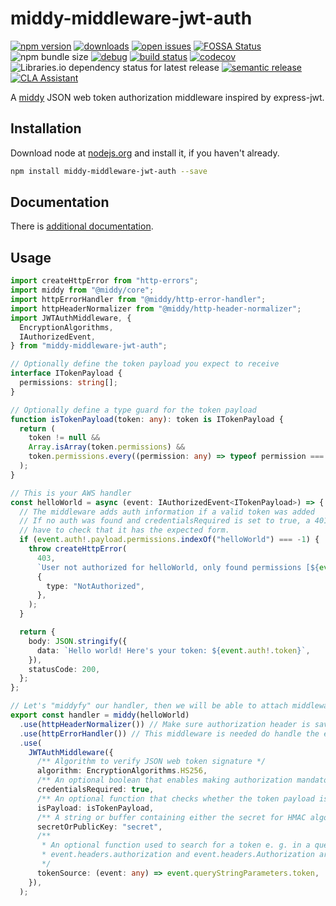 # middy-middleware-jwt-auth

[![npm version](https://badge.fury.io/js/middy-middleware-jwt-auth.svg)](https://npmjs.org/package/middy-middleware-jwt-auth)
[![downloads](https://img.shields.io/npm/dw/middy-middleware-jwt-auth.svg)](https://npmjs.org/package/middy-middleware-jwt-auth)
[![open issues](https://img.shields.io/github/issues-raw/dbartholomae/middy-middleware-jwt-auth.svg)](https://github.com/dbartholomae/middy-middleware-jwt-auth/issues)
[![FOSSA Status](https://app.fossa.io/api/projects/git%2Bgithub.com%2Fdbartholomae%2Fmiddy-middleware-jwt-auth.svg?type=shield)](https://app.fossa.io/projects/git%2Bgithub.com%2Fdbartholomae%2Fmiddy-middleware-jwt-auth?ref=badge_shield)
![npm bundle size](https://img.shields.io/bundlephobia/min/middy-middleware-jwt-auth)
[![debug](https://img.shields.io/badge/debug-blue.svg)](https://github.com/visionmedia/debug#readme)
[![build status](https://github.com/dbartholomae/middy-middleware-jwt-auth/workflows/Build%20and%20deploy/badge.svg?branch=main)](https://github.com/dbartholomae/middy-middleware-jwt-auth/actions?query=workflow%3A"Build+and+deploy")
[![codecov](https://codecov.io/gh/dbartholomae/middy-middleware-jwt-auth/branch/master/graph/badge.svg)](https://codecov.io/gh/dbartholomae/middy-middleware-jwt-auth)
![Libraries.io dependency status for latest release](https://img.shields.io/librariesio/release/npm/middy-middleware-jwt-auth)
[![semantic release](https://img.shields.io/badge/%20%20%F0%9F%93%A6%F0%9F%9A%80-semantic--release-e10079.svg)](https://github.com/semantic-release/semantic-release#badge)
[![CLA Assistant](https://cla-assistant.io/readme/badge/dbartholomae/middy-middleware-jwt-auth)](https://cla-assistant.io/dbartholomae/middy-middleware-jwt-auth)

A [middy](https://github.com/middyjs/middy) JSON web token authorization middleware inspired by express-jwt.

## Installation

Download node at [nodejs.org](http://nodejs.org) and install it, if you haven't already.

```sh
npm install middy-middleware-jwt-auth --save
```

## Documentation

There is [additional documentation](https://dbartholomae.github.io/middy-middleware-jwt-auth/).

## Usage

```typescript
import createHttpError from "http-errors";
import middy from "@middy/core";
import httpErrorHandler from "@middy/http-error-handler";
import httpHeaderNormalizer from "@middy/http-header-normalizer";
import JWTAuthMiddleware, {
  EncryptionAlgorithms,
  IAuthorizedEvent,
} from "middy-middleware-jwt-auth";

// Optionally define the token payload you expect to receive
interface ITokenPayload {
  permissions: string[];
}

// Optionally define a type guard for the token payload
function isTokenPayload(token: any): token is ITokenPayload {
  return (
    token != null &&
    Array.isArray(token.permissions) &&
    token.permissions.every((permission: any) => typeof permission === "string")
  );
}

// This is your AWS handler
const helloWorld = async (event: IAuthorizedEvent<ITokenPayload>) => {
  // The middleware adds auth information if a valid token was added
  // If no auth was found and credentialsRequired is set to true, a 401 will be thrown. If auth exists you
  // have to check that it has the expected form.
  if (event.auth!.payload.permissions.indexOf("helloWorld") === -1) {
    throw createHttpError(
      403,
      `User not authorized for helloWorld, only found permissions [${event.auth!.permissions.join(", ")}]`,
      {
        type: "NotAuthorized",
      },
    );
  }

  return {
    body: JSON.stringify({
      data: `Hello world! Here's your token: ${event.auth!.token}`,
    }),
    statusCode: 200,
  };
};

// Let's "middyfy" our handler, then we will be able to attach middlewares to it
export const handler = middy(helloWorld)
  .use(httpHeaderNormalizer()) // Make sure authorization header is saved in lower case
  .use(httpErrorHandler()) // This middleware is needed do handle the errors thrown by the JWTAuthMiddleware
  .use(
    JWTAuthMiddleware({
      /** Algorithm to verify JSON web token signature */
      algorithm: EncryptionAlgorithms.HS256,
      /** An optional boolean that enables making authorization mandatory */
      credentialsRequired: true,
      /** An optional function that checks whether the token payload is formatted correctly */
      isPayload: isTokenPayload,
      /** A string or buffer containing either the secret for HMAC algorithms, or the PEM encoded public key for RSA and ECDSA */
      secretOrPublicKey: "secret",
      /**
       * An optional function used to search for a token e. g. in a query string. By default, and as a fall back,
       * event.headers.authorization and event.headers.Authorization are used.
       */
      tokenSource: (event: any) => event.queryStringParameters.token,
    }),
  );
```
